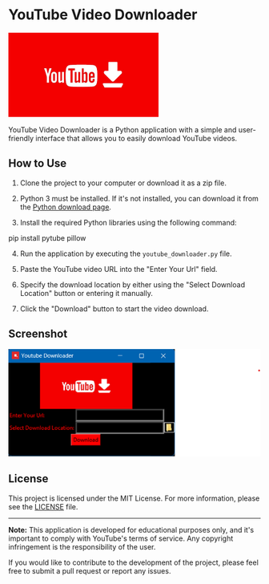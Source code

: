 # YouTube Video Downloader

![YouTube Downloader](ytphoto.png)

YouTube Video Downloader is a Python application with a simple and user-friendly interface that allows you to easily download YouTube videos.

## How to Use

1. Clone the project to your computer or download it as a zip file.

2. Python 3 must be installed. If it's not installed, you can download it from the [Python download page](https://www.python.org/downloads/).

3. Install the required Python libraries using the following command:

pip install pytube pillow

4. Run the application by executing the `youtube_downloader.py` file.

5. Paste the YouTube video URL into the "Enter Your Url" field.

6. Specify the download location by either using the "Select Download Location" button or entering it manually.

7. Click the "Download" button to start the video download.

## Screenshot

![Application Screenshot](screenshot.png)

## License

This project is licensed under the MIT License. For more information, please see the [LICENSE](LICENSE) file.

---

**Note:** This application is developed for educational purposes only, and it's important to comply with YouTube's terms of service. Any copyright infringement is the responsibility of the user.

If you would like to contribute to the development of the project, please feel free to submit a pull request or report any issues.
